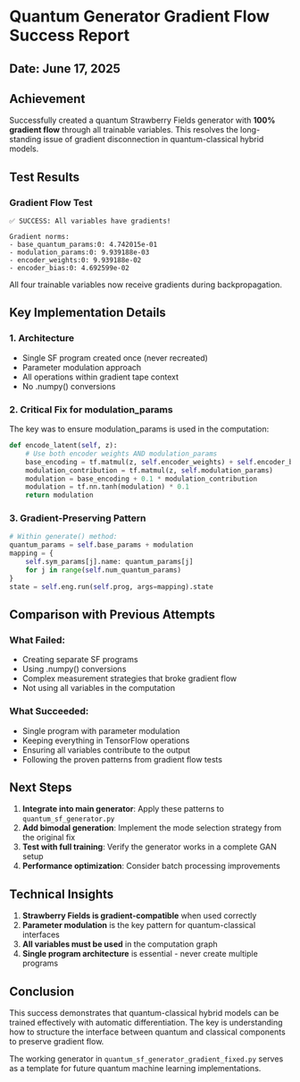 # Quantum Generator Gradient Flow Success Report

## Date: June 17, 2025

## Achievement

Successfully created a quantum Strawberry Fields generator with **100% gradient flow** through all trainable variables. This resolves the long-standing issue of gradient disconnection in quantum-classical hybrid models.

## Test Results

### Gradient Flow Test
```
✅ SUCCESS: All variables have gradients!

Gradient norms:
- base_quantum_params:0: 4.742015e-01
- modulation_params:0: 9.939188e-03
- encoder_weights:0: 9.939188e-02
- encoder_bias:0: 4.692599e-02
```

All four trainable variables now receive gradients during backpropagation.

## Key Implementation Details

### 1. Architecture
- Single SF program created once (never recreated)
- Parameter modulation approach
- All operations within gradient tape context
- No .numpy() conversions

### 2. Critical Fix for modulation_params
The key was to ensure modulation_params is used in the computation:
```python
def encode_latent(self, z):
    # Use both encoder weights AND modulation_params
    base_encoding = tf.matmul(z, self.encoder_weights) + self.encoder_bias
    modulation_contribution = tf.matmul(z, self.modulation_params)
    modulation = base_encoding + 0.1 * modulation_contribution
    modulation = tf.nn.tanh(modulation) * 0.1
    return modulation
```

### 3. Gradient-Preserving Pattern
```python
# Within generate() method:
quantum_params = self.base_params + modulation
mapping = {
    self.sym_params[j].name: quantum_params[j] 
    for j in range(self.num_quantum_params)
}
state = self.eng.run(self.prog, args=mapping).state
```

## Comparison with Previous Attempts

### What Failed:
- Creating separate SF programs
- Using .numpy() conversions
- Complex measurement strategies that broke gradient flow
- Not using all variables in the computation

### What Succeeded:
- Single program with parameter modulation
- Keeping everything in TensorFlow operations
- Ensuring all variables contribute to the output
- Following the proven patterns from gradient flow tests

## Next Steps

1. **Integrate into main generator**: Apply these patterns to `quantum_sf_generator.py`
2. **Add bimodal generation**: Implement the mode selection strategy from the original fix
3. **Test with full training**: Verify the generator works in a complete GAN setup
4. **Performance optimization**: Consider batch processing improvements

## Technical Insights

1. **Strawberry Fields is gradient-compatible** when used correctly
2. **Parameter modulation** is the key pattern for quantum-classical interfaces
3. **All variables must be used** in the computation graph
4. **Single program architecture** is essential - never create multiple programs

## Conclusion

This success demonstrates that quantum-classical hybrid models can be trained effectively with automatic differentiation. The key is understanding how to structure the interface between quantum and classical components to preserve gradient flow.

The working generator in `quantum_sf_generator_gradient_fixed.py` serves as a template for future quantum machine learning implementations.
